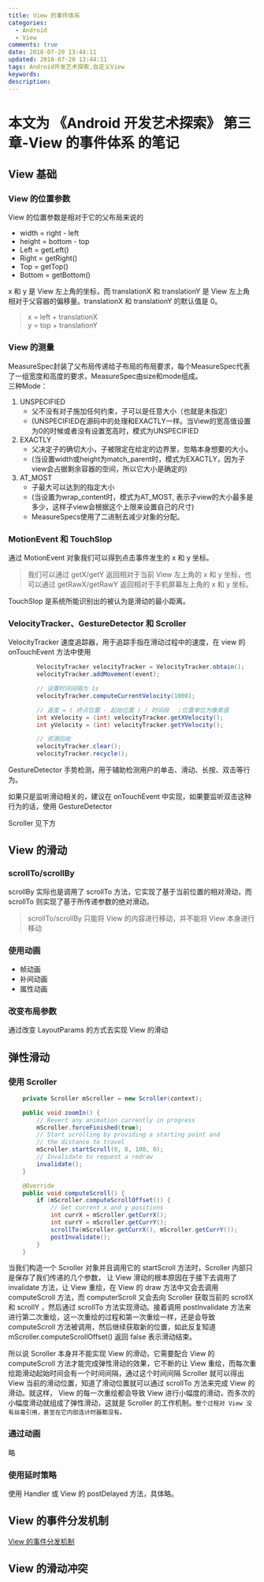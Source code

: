 ```yaml
---
title: View 的事件体系
categories:
  - Android
  - View
comments: true
date: 2018-07-20 13:44:11
updated: 2018-07-20 13:44:11
tags: Android开发艺术探索,自定义View
keywords:
description:
---
```


# 本文为 《Android 开发艺术探索》 第三章-View 的事件体系 的笔记

<!-- more -->

## View 基础

### View 的位置参数

View 的位置参数是相对于它的父布局来说的

- width = right - left
- height = bottom - top
- Left = getLeft()
- Right = getRight()
- Top = getTop()
- Bottom = getBottom()

x 和 y 是 View 左上角的坐标，而 translationX 和 translationY 是 View 左上角相对于父容器的偏移量。translationX 和 translationY 的默认值是 0。

> x = left + translationX  
> y = top + translationY

### View 的测量

MeasureSpec封装了父布局传递给子布局的布局要求，每个MeasureSpec代表了一组宽度和高度的要求，MeasureSpec由size和mode组成。  
三种Mode：  
1. UNSPECIFIED
    * 父不没有对子施加任何约束，子可以是任意大小（也就是未指定）
    * (UNSPECIFIED在源码中的处理和EXACTLY一样。当View的宽高值设置为0的时候或者没有设置宽高时，模式为UNSPECIFIED
2. EXACTLY
    * 父决定子的确切大小，子被限定在给定的边界里，忽略本身想要的大小。
    * (当设置width或height为match_parent时，模式为EXACTLY，因为子view会占据剩余容器的空间，所以它大小是确定的)
3. AT_MOST
    * 子最大可以达到的指定大小
    * (当设置为wrap_content时，模式为AT_MOST, 表示子view的大小最多是多少，这样子view会根据这个上限来设置自己的尺寸)
    * MeasureSpecs使用了二进制去减少对象的分配。


### MotionEvent 和 TouchSlop

通过 MotionEvent 对象我们可以得到点击事件发生的 x 和 y 坐标。
> 我们可以通过 getX/getY 返回相对于当前 View 左上角的 x 和 y 坐标，也可以通过 getRawX/getRawY 返回相对于手机屏幕左上角的 x 和 y 坐标。

TouchSlop 是系统所能识别出的被认为是滑动的最小距离。

### VelocityTracker、GestureDetector 和 Scroller

VelocityTracker 速度追踪器，用于追踪手指在滑动过程中的速度，在 view 的 onTouchEvent 方法中使用

```java
        VelocityTracker velocityTracker = VelocityTracker.obtain();
        velocityTracker.addMovement(event);

        // 设置时间间隔为 1s
        velocityTracker.computeCurrentVelocity(1000);

        // 速度 = ( 终点位置 - 起始位置 ) / 时间段  ；位置单位为像素值
        int xVelocity = (int) velocityTracker.getXVelocity();
        int yVelocity = (int) velocityTracker.getYVelocity();

        // 资源回收
        velocityTracker.clear();
        velocityTracker.recycle();
```

GestureDetector 手势检测，用于辅助检测用户的单击、滑动、长按、双击等行为。

如果只是监听滑动相关的，建议在 onTouchEvent 中实现，如果要监听双击这种行为的话，使用 GestureDetector

Scroller 见下方

## View 的滑动

### scrollTo/scrollBy

scrollBy 实际也是调用了 scrollTo 方法，它实现了基于当前位置的相对滑动，而 scrollTo 则实现了基于所传递参数的绝对滑动。

> scrollTo/scrollBy 只能将 View 的内容进行移动，并不能将 View 本身进行移动

### 使用动画

- 帧动画
- 补间动画
- 属性动画

### 改变布局参数

通过改变 LayoutParams 的方式去实现 View 的滑动

## 弹性滑动

### 使用 Scroller

```java
    private Scroller mScroller = new Scroller(context);

    public void zoomIn() {
        // Revert any animation currently in progress
        mScroller.forceFinished(true);
        // Start scrolling by providing a starting point and
        // the distance to travel
        mScroller.startScroll(0, 0, 100, 0);
        // Invalidate to request a redraw
        invalidate();
    }

    @Override
    public void computeScroll() {
        if (mScroller.computeScrollOffset()) {
            // Get current x and y positions
            int currX = mScroller.getCurrX();
            int currY = mScroller.getCurrY();
            scrollTo(mScroller.getCurrX(), mScroller.getCurrY());
            postInvalidate();
        }
    }
```

当我们构造一个 Scroller 对象并且调用它的 startScroll 方法时，Scroller 内部只是保存了我们传递的几个参数， 让 View 滑动的根本原因在于接下去调用了 invalidate 方法，让 View 重绘，在 View 的 draw 方法中又会去调用 computeScroll 方法，而 computerScroll 又会去向 Scroller 获取当前的 scrollX 和 scrollY ，然后通过 scrollTo 方法实现滑动。接着调用 postInvalidate 方法来进行第二次重绘，这一次重绘的过程和第一次重绘一样，还是会导致 computeScroll 方法被调用，然后继续获取新的位置，如此反复知道 mScroller.computeScrollOffset() 返回 false 表示滑动结束。

所以说 Scroller 本身并不能实现 View 的滑动，它需要配合 View 的 computeScroll 方法才能完成弹性滑动的效果，它不断的让 View 重绘，而每次重绘距滑动起始时间会有一个时间间隔，通过这个时间间隔 Scroller 就可以得出 View 当前的滑动位置，知道了滑动位置就可以通过 scrollTo 方法来完成 View 的滑动。就这样， View 的每一次重绘都会导致 View 进行小幅度的滑动，而多次的小幅度滑动就组成了弹性滑动，这就是 Scroller 的工作机制。`整个过程对 View 没有丝毫引用，甚至在它内部连计时器都没有。`

### 通过动画

略

### 使用延时策略

使用 Handler 或 View 的 postDelayed 方法，具体略。

## View 的事件分发机制

[View 的事件分发机制](https://chennuo.online/2018/View的事件分发机制)

## View 的滑动冲突